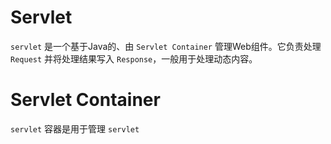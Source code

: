 # Servlet

`servlet` 是一个基于Java的、由 `Servlet Container` 管理Web组件。它负责处理 `Request` 并将处理结果写入 `Response`，一般用于处理动态内容。

# Servlet Container

`servlet` 容器是用于管理 `servlet` 